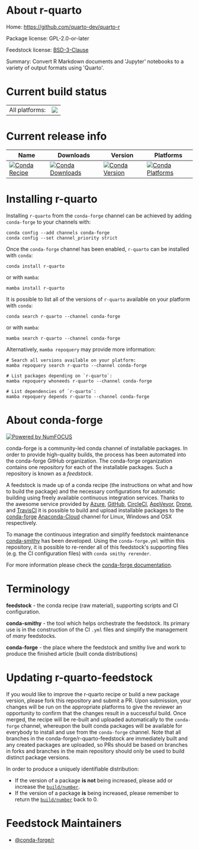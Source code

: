 About r-quarto
==============

Home: https://github.com/quarto-dev/quarto-r

Package license: GPL-2.0-or-later

Feedstock license: [BSD-3-Clause](https://github.com/conda-forge/r-quarto-feedstock/blob/main/LICENSE.txt)

Summary: Convert R Markdown documents and 'Jupyter' notebooks to a variety of output formats using 'Quarto'.

Current build status
====================


<table><tr><td>All platforms:</td>
    <td>
      <a href="https://dev.azure.com/conda-forge/feedstock-builds/_build/latest?definitionId=16545&branchName=main">
        <img src="https://dev.azure.com/conda-forge/feedstock-builds/_apis/build/status/r-quarto-feedstock?branchName=main">
      </a>
    </td>
  </tr>
</table>

Current release info
====================

| Name | Downloads | Version | Platforms |
| --- | --- | --- | --- |
| [![Conda Recipe](https://img.shields.io/badge/recipe-r--quarto-green.svg)](https://anaconda.org/conda-forge/r-quarto) | [![Conda Downloads](https://img.shields.io/conda/dn/conda-forge/r-quarto.svg)](https://anaconda.org/conda-forge/r-quarto) | [![Conda Version](https://img.shields.io/conda/vn/conda-forge/r-quarto.svg)](https://anaconda.org/conda-forge/r-quarto) | [![Conda Platforms](https://img.shields.io/conda/pn/conda-forge/r-quarto.svg)](https://anaconda.org/conda-forge/r-quarto) |

Installing r-quarto
===================

Installing `r-quarto` from the `conda-forge` channel can be achieved by adding `conda-forge` to your channels with:

```
conda config --add channels conda-forge
conda config --set channel_priority strict
```

Once the `conda-forge` channel has been enabled, `r-quarto` can be installed with `conda`:

```
conda install r-quarto
```

or with `mamba`:

```
mamba install r-quarto
```

It is possible to list all of the versions of `r-quarto` available on your platform with `conda`:

```
conda search r-quarto --channel conda-forge
```

or with `mamba`:

```
mamba search r-quarto --channel conda-forge
```

Alternatively, `mamba repoquery` may provide more information:

```
# Search all versions available on your platform:
mamba repoquery search r-quarto --channel conda-forge

# List packages depending on `r-quarto`:
mamba repoquery whoneeds r-quarto --channel conda-forge

# List dependencies of `r-quarto`:
mamba repoquery depends r-quarto --channel conda-forge
```


About conda-forge
=================

[![Powered by
NumFOCUS](https://img.shields.io/badge/powered%20by-NumFOCUS-orange.svg?style=flat&colorA=E1523D&colorB=007D8A)](https://numfocus.org)

conda-forge is a community-led conda channel of installable packages.
In order to provide high-quality builds, the process has been automated into the
conda-forge GitHub organization. The conda-forge organization contains one repository
for each of the installable packages. Such a repository is known as a *feedstock*.

A feedstock is made up of a conda recipe (the instructions on what and how to build
the package) and the necessary configurations for automatic building using freely
available continuous integration services. Thanks to the awesome service provided by
[Azure](https://azure.microsoft.com/en-us/services/devops/), [GitHub](https://github.com/),
[CircleCI](https://circleci.com/), [AppVeyor](https://www.appveyor.com/),
[Drone](https://cloud.drone.io/welcome), and [TravisCI](https://travis-ci.com/)
it is possible to build and upload installable packages to the
[conda-forge](https://anaconda.org/conda-forge) [Anaconda-Cloud](https://anaconda.org/)
channel for Linux, Windows and OSX respectively.

To manage the continuous integration and simplify feedstock maintenance
[conda-smithy](https://github.com/conda-forge/conda-smithy) has been developed.
Using the ``conda-forge.yml`` within this repository, it is possible to re-render all of
this feedstock's supporting files (e.g. the CI configuration files) with ``conda smithy rerender``.

For more information please check the [conda-forge documentation](https://conda-forge.org/docs/).

Terminology
===========

**feedstock** - the conda recipe (raw material), supporting scripts and CI configuration.

**conda-smithy** - the tool which helps orchestrate the feedstock.
                   Its primary use is in the construction of the CI ``.yml`` files
                   and simplify the management of *many* feedstocks.

**conda-forge** - the place where the feedstock and smithy live and work to
                  produce the finished article (built conda distributions)


Updating r-quarto-feedstock
===========================

If you would like to improve the r-quarto recipe or build a new
package version, please fork this repository and submit a PR. Upon submission,
your changes will be run on the appropriate platforms to give the reviewer an
opportunity to confirm that the changes result in a successful build. Once
merged, the recipe will be re-built and uploaded automatically to the
`conda-forge` channel, whereupon the built conda packages will be available for
everybody to install and use from the `conda-forge` channel.
Note that all branches in the conda-forge/r-quarto-feedstock are
immediately built and any created packages are uploaded, so PRs should be based
on branches in forks and branches in the main repository should only be used to
build distinct package versions.

In order to produce a uniquely identifiable distribution:
 * If the version of a package **is not** being increased, please add or increase
   the [``build/number``](https://docs.conda.io/projects/conda-build/en/latest/resources/define-metadata.html#build-number-and-string).
 * If the version of a package **is** being increased, please remember to return
   the [``build/number``](https://docs.conda.io/projects/conda-build/en/latest/resources/define-metadata.html#build-number-and-string)
   back to 0.

Feedstock Maintainers
=====================

* [@conda-forge/r](https://github.com/conda-forge/r/)

